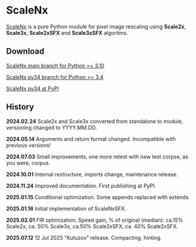 # ScaleNx

[ScaleNx](https://dnyarri.github.io/scalenx.html) is a pure Python module
for pixel image rescaling using
**Scale2x**, **Scale3x**, **Scale2xSFX** and **Scale3xSFX**
algoritms.

## Download

[ScaleNx main branch for Python >= 3.10](https://github.com/Dnyarri/PixelArtScaling)

[ScaleNx py34 branch for Python >= 3.4](https://github.com/Dnyarri/PixelArtScaling/tree/py34)

[ScaleNx py34 at PyPI](https://pypi.org/project/ScaleNx/)

## History

**2024.02.24**  Scale2x and Scale3x converted from standalone to module,
versioning changed to YYYY.MM.DD.

**2024.05.14**  Arguments and return format changed. Incompatible with previous versions!

**2024.07.03**  Small improvements, one more retest with new test corpse, as you were, corpus.

**2024.10.01**  Internal restructure, imports change, maintenance release.

**2024.11.24**  Improved documentation. First publishing at PyPI.

**2025.01.15**  Conditional optimization. Some appends replaced with extends.

**2025.01.16**  Initial implementation of ScaleNxSFX.

**2025.02.01**  FIR optimization. Speed gain, % of original (median):
ca.15% Scale2x, ca. 50% Scale3x, ca.50% Scale2xSFX, ca. 40% Scale2xSFX.

**2025.07.12**  12 Jul 2025 "Kutuzov" release. Compacting, hinting.
